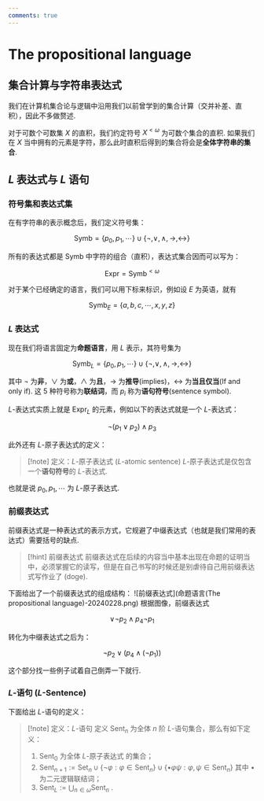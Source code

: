 ```yaml
---
comments: true
---
```


# The propositional language
## 集合计算与字符串表达式
我们在计算机集合论与逻辑中沿用我们以前曾学到的集合计算（交并补差、直积），因此不多做赘述.

对于可数个可数集 $X$ 的直积，我们约定符号 $X^{<\omega}$ 为可数个集合的直积. 如果我们在 $X$ 当中拥有的元素是字符，那么此时直积后得到的集合将会是**全体字符串的集合**. 

## $L$ 表达式与 $L$ 语句
### 符号集和表达式集
在有字符串的表示概念后，我们定义符号集：

$$
\mathrm{Symb} = \left\lbrace p_0,p_1,\cdots \right\rbrace\cup \left\lbrace  \neg,\vee ,\wedge ,\to ,\leftrightarrow \right\rbrace
$$

所有的表达式都是 $\mathrm{Symb}$ 中字符的组合（直积），表达式集合因而可以写为：

$$
\mathrm{Expr} = \mathrm{Symb}^{< \omega}
$$

对于某个已经确定的语言，我们可以用下标来标识，例如设 $E$ 为英语，就有

$$
\mathrm{Symb}_E = \left\lbrace a,b,c,\cdots,x,y,z \right\rbrace
$$

### $L$ 表达式
现在我们将语言固定为**命题语言**，用 $L$ 表示，其符号集为

$$
\mathrm{Symb}_L = \left\lbrace p_0,p_1,\cdots \right\rbrace \cup \left\lbrace \neg , \lor,\land, \to, \leftrightarrow \right\rbrace
$$

其中 $\neg$ 为**非**，$\lor$ 为**或**，$\land$ 为**且**，$\to$ 为**推导**(implies)，$\leftrightarrow$ 为**当且仅当**(If and only if). 这 $5$ 种符号称为**联结词**，而 $p_i$ 称为**语句符号**(sentence symbol).

$L$-表达式实质上就是 $\mathrm{Expr}_L$ 的元素，例如以下的表达式就是一个 $L$-表达式：

$$
\neg (p_1 \lor p_2)\land p_3
$$

此外还有 $L$-原子表达式的定义：

>[!note] 定义：$L$-原子表达式 ($L$-atomic sentence)
> $L$-原子表达式是仅包含一个**语句符号**的 $L$-表达式.

也就是说 $p_0,p_1,\cdots$ 为 $L$-原子表达式.

### 前缀表达式
前缀表达式是一种表达式的表示方式，它规避了中缀表达式（也就是我们常用的表达式）需要括号的缺点.

>[!hint] 前缀表达式
>前缀表达式在后续的内容当中基本出现在命题的证明当中，必须掌握它的读写，但是在自己书写的时候还是别虐待自己用前缀表达式写作业了 (doge).

下面给出了一个前缀表达式的组成结构：
![前缀表达式](命题语言(The propositional language)-20240228.png)
根据图像，前缀表达式

$$
\lor \neg p_2 \land p_4 \neg p_1
$$

转化为中缀表达式之后为：

$$
\neg p_2 \lor (p_4 \land (\neg p_1))
$$

这个部分找一些例子试着自己倒弄一下就行.

### $L$-语句 ($L$-Sentence)
下面给出 $L$-语句的定义：

>[!note] 定义：$L$-语句
>定义 $\mathrm{Sent}_n$ 为全体 $n$ 阶 $L$-语句集合，那么有如下定义：
>
>1. $\mathrm{Sent}_0$ 为全体 $L$-原子表达式 的集合；
>2. $\mathrm{Sent}_{n+1} := \mathrm{Set}_{n}\cup \left\lbrace \neg \varphi : \varphi\in \mathrm{Sent}_n  \right\rbrace\cup \left\lbrace \bullet \varphi \psi : \varphi, \psi\in \mathrm{Sent}_n \right\rbrace$  其中 $\bullet$ 为二元逻辑联结词；
>3. $\mathrm{Sent}_L := \displaystyle\bigcup_{n\in \omega}\mathrm{Sent}_n$ .

